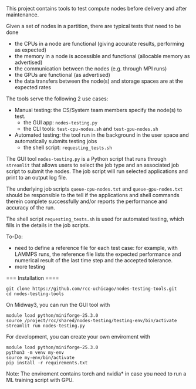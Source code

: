 This project contains tools to test compute nodes before delivery and after maintenance.

Given a set of nodes in a partition, there are typical tests that need to be done

  * the CPUs in a node are functional (giving accurate results, performing as expected)
  * the memory in a node is accessible and functional (allocable memory as advertised)
  * the communication between the nodes (e.g. through MPI runs)
  * the GPUs are functional (as advertised)
  * the data transfers between the node(s) and storage spaces are at the expected rates


The tools serve the following 2 use cases:

  * Manual testing: the CS/System team members specify the node(s) to test.
    + the GUI app: `nodes-testing.py`
    + the CLI tools: `test-cpu-nodes.sh` and `test-gpu-nodes.sh`
  * Automated testing: the tool run in the background in the user space and automatically submits testing jobs
    + the shell script: `requesting_tests.sh`

The GUI tool `nodes-testing.py` is a Python script that runs through `streamlit` that
allows users to select the job type and an associated job script to submit the nodes.
The job script will run selected applications and print to an output log file. 

The underlying job scripts `queue-cpu-nodes.txt` and `queue-gpu-nodes.txt` should be responsible
to the tell if the applications and shell commands therein complete successfully and/or reports
the performance and accuracy of the run.

The shell script `requesting_tests.sh` is used for automated testing, which fills in the details
in the job scripts.

To-Do:

  * need to define a reference file for each test case: for example, with LAMMPS runs,
    the reference file lists the expected performance and numerical result of the last
    time step and the accepted tolerance.
  * more testing


=== Installation ====

```
git clone https://github.com/rcc-uchicago/nodes-testing-tools.git
cd nodes-testing-tools
```

On Midway3, you can run the GUI tool with
```
module load python/miniforge-25.3.0
source /project/rcc/shared/nodes-testing/testing-env/bin/activate
streamlit run nodes-testing.py
```

For development, you can create your own enviroment with

```
module load python/miniforge-25.3.0
python3 -m venv my-env
source my-env/bin/activate
pip install -r requirements.txt
```

Note: The enviroment contains torch and nvidia* in case you need to run a ML training script with GPU.
